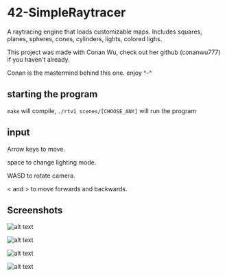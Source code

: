# 42-SimpleRaytracer
A raytracing engine that loads customizable maps.
Includes squares, planes, spheres, cones, cylinders, lights, colored lighs.

This project was made with Conan Wu, check out her github (conanwu777) if you haven't already.

Conan is the mastermind behind this one. enjoy ^-^
 
 ## starting the program
 
 ```make``` will compile, ```./rtv1 scenes/[CHOOSE_ANY]``` will run the program
 
 ## input
 
 Arrow keys to move.
 
 space to change lighting mode.
 
 WASD to rotate camera.
 
 < and > to move forwards and backwards.
 
 ## Screenshots
 
![alt text](screenshots/3.png)

![alt text](4.png)

![alt text](screenshots/1.png)

![alt text](screenshots/2.png)
 
 
